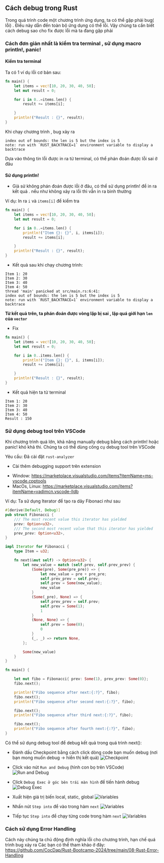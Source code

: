 ## Cách debug trong Rust 

Trong quá trình code một chương trình ứng dụng, ta có thể gặp phải bug( lỗi) . Điều này dẫn đến toàn bộ ứng dụng có thể lỗi. Vậy chúng ta cần biết cách debug sao cho fix được lỗi mà ta đang gặp phải 


### Cách đơn giản nhất là kiểm tra terminal , sử dụng macro println!, panic!

#### Kiểm tra terminal 

Ta có 1 ví dụ lỗi cơ bản sau:
```rust
fn main() {
    let items = vec![10, 20, 30, 40, 50];
    let mut result = 0; 

    for i in 0..=items.len() {
        result += items[i];

    }
    println!("Result : {}", result);
}
```

Khi chạy chương trình , bug xảy ra 

```thread 'main' panicked at src/main.rs:5:41:
index out of bounds: the len is 5 but the index is 5
note: run with `RUST_BACKTRACE=1` environment variable to display a backtrace
```

Dựa vào thông tin lỗi được in ra từ terminal, có thể phán đoán được lỗi sai ở đâu 

#### Sử dụng println!

- Giả sử không phán đoán được lỗi ở đâu, có thể sử dụng println! để in ra kết quả . nếu như không xảy ra lỗi thì vẫn in ra bình thường

Ví dụ:
In ra `i` và `items[i]` để kiểm tra 

```rust
fn main() {
    let items = vec![10, 20, 30, 40, 50];
    let mut result = 0; 

    for i in 0..=items.len() {
        println!("Item {}: {}", i, items[i]);
        result += items[i];

    }
    println!("Result : {}", result);
}
```

- Kết quả sau khi chạy chương trình:

```Item 0: 10
Item 1: 20
Item 2: 30
Item 3: 40
Item 4: 50
thread 'main' panicked at src/main.rs:6:41:
index out of bounds: the len is 5 but the index is 5
note: run with `RUST_BACKTRACE=1` environment variable to display a backtrace
```

**Từ kết quả trên, ta phán đoán được vòng lặp bị sai , lặp quá giới hạn `len` của `vector`**

- Fix

```rust
fn main() {
    let items = vec![10, 20, 30, 40, 50];
    let mut result = 0; 

    for i in 0..items.len() {
        println!("Item {}: {}", i, items[i]);
        result += items[i];

    }
    println!("Result : {}", result);
}
```

- Kết quả hiện ta từ terminal

```Item 0: 10
Item 1: 20
Item 2: 30
Item 3: 40
Item 4: 50
Result : 150
```



### Sử dụng debug tool trên VSCode 
Khi chương trình quá lớn, khả năng manually debug bằng cách println! hoặc panic! khó khả thi. Chúng ta có thể dùng công cụ debug tool trên VSCode

Yêu cầu: Đã cài đặt `rust-analyzer` 

- Cài thêm debugging support trên extension 
+ Window: https://marketplace.visualstudio.com/items?itemName=ms-vscode.cpptools
+ MacOs, Linux: https://marketplace.visualstudio.com/items?itemName=vadimcn.vscode-lldb

Ví dụ: Ta sử dụng Iterator để tạo ra dãy Fibonaci như sau

```rust
#[derive(Default, Debug)]
pub struct Fibonacci {
	/// The most recent value this iterator has yielded
	prev: Option<u32>,
	/// The second most recent value that this iterator has yielded
	prev_prev: Option<u32>,
}

impl Iterator for Fibonacci {
	type Item = u32;

	fn next(&mut self) -> Option<u32> {
		let new_value = match (self.prev, self.prev_prev) {
			(Some(pre), Some(pre_pre)) => {
				let new_value = pre + pre_pre;
				self.prev_prev = self.prev;
				self.prev = Some(new_value);
				new_value
			}
			(Some(_pre), None) => {
				self.prev_prev = self.prev;
				self.prev = Some(1);
				1
			}
			(None, None) => {
				self.prev = Some(0);
				0
			}
			(_, _) => return None,
		};

		Some(new_value)
	}
}

fn main() {

    let mut fibo = Fibonacci{ prev: Some(1), prev_prev: Some(0)};
    fibo.next();

    println!("Fibo sequence after next:{:?}", fibo);
    fibo.next();
    println!("Fibo sequence after second next:{:?}", fibo);

    fibo.next();
    println!("Fibo sequence after third next:{:?}", fibo);

    fibo.next();
    println!("Fibo sequence after fourth next:{:?}", fibo);
}
```

Có thể sử dụng debug tool để debug kết quả trong quá trình next():
+ Đánh dấu Checkpoint bằng cách click dòng code bạn muốn debug (nơi bạn mong muốn debug -> hiển thị kết quả)
![Checkpoint](./assets/1_Debug.png)

+ Click vào nút `Run and Debug` (hình con bọ trên VSCode) 
![Run and Debug](./assets/2_Debug.png)

+ Click `Debug Exec ở góc bên trái màn hình` để tiến hành debug 
![Debug Exec](./assets/3_Debug.png)

+ Xuất hiện giá trị biến local, static, global
![Variables](./assets/4_Debug.png)

+ Nhấn nút `Step into` để vào trong hàm `next`
![Variables](./assets/5_Debug.png)

+ Tiếp tục `Step into` để chạy từng code trong hàm `next`
![Variables](./assets/6_Debug.png)

### Cách sử dụng Error Handling 
Cách này chúng ta chủ động định nghĩa lỗi cho chương trình, hạn chế quá trình bug xảy ra 
Các bạn có thể tham khảo ở đây:
https://github.com/CocDap/Rust-Bootcamp-2024/tree/main/08-Rust-Error-Handling










